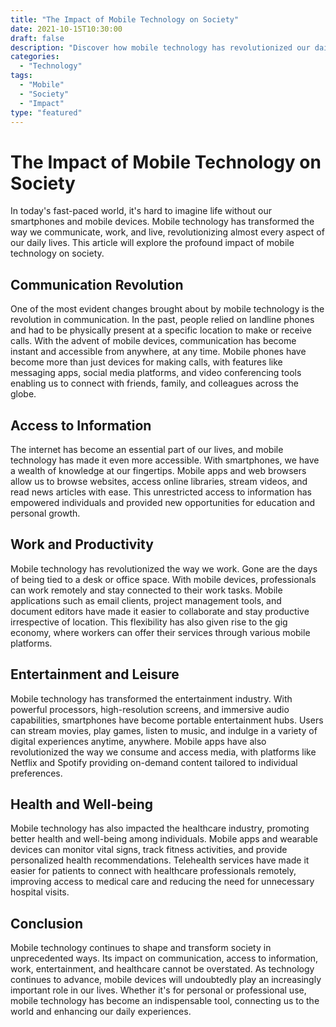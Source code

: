 ```yaml
---
title: "The Impact of Mobile Technology on Society"
date: 2021-10-15T10:30:00
draft: false
description: "Discover how mobile technology has revolutionized our daily lives and its impact on society."
categories: 
  - "Technology"
tags: 
  - "Mobile"
  - "Society"
  - "Impact"
type: "featured"
---
```


# The Impact of Mobile Technology on Society

In today's fast-paced world, it's hard to imagine life without our smartphones and mobile devices. Mobile technology has transformed the way we communicate, work, and live, revolutionizing almost every aspect of our daily lives. This article will explore the profound impact of mobile technology on society.

## Communication Revolution

One of the most evident changes brought about by mobile technology is the revolution in communication. In the past, people relied on landline phones and had to be physically present at a specific location to make or receive calls. With the advent of mobile devices, communication has become instant and accessible from anywhere, at any time. Mobile phones have become more than just devices for making calls, with features like messaging apps, social media platforms, and video conferencing tools enabling us to connect with friends, family, and colleagues across the globe.

## Access to Information

The internet has become an essential part of our lives, and mobile technology has made it even more accessible. With smartphones, we have a wealth of knowledge at our fingertips. Mobile apps and web browsers allow us to browse websites, access online libraries, stream videos, and read news articles with ease. This unrestricted access to information has empowered individuals and provided new opportunities for education and personal growth.

## Work and Productivity

Mobile technology has revolutionized the way we work. Gone are the days of being tied to a desk or office space. With mobile devices, professionals can work remotely and stay connected to their work tasks. Mobile applications such as email clients, project management tools, and document editors have made it easier to collaborate and stay productive irrespective of location. This flexibility has also given rise to the gig economy, where workers can offer their services through various mobile platforms.

## Entertainment and Leisure

Mobile technology has transformed the entertainment industry. With powerful processors, high-resolution screens, and immersive audio capabilities, smartphones have become portable entertainment hubs. Users can stream movies, play games, listen to music, and indulge in a variety of digital experiences anytime, anywhere. Mobile apps have also revolutionized the way we consume and access media, with platforms like Netflix and Spotify providing on-demand content tailored to individual preferences.

## Health and Well-being

Mobile technology has also impacted the healthcare industry, promoting better health and well-being among individuals. Mobile apps and wearable devices can monitor vital signs, track fitness activities, and provide personalized health recommendations. Telehealth services have made it easier for patients to connect with healthcare professionals remotely, improving access to medical care and reducing the need for unnecessary hospital visits.

## Conclusion

Mobile technology continues to shape and transform society in unprecedented ways. Its impact on communication, access to information, work, entertainment, and healthcare cannot be overstated. As technology continues to advance, mobile devices will undoubtedly play an increasingly important role in our lives. Whether it's for personal or professional use, mobile technology has become an indispensable tool, connecting us to the world and enhancing our daily experiences.
